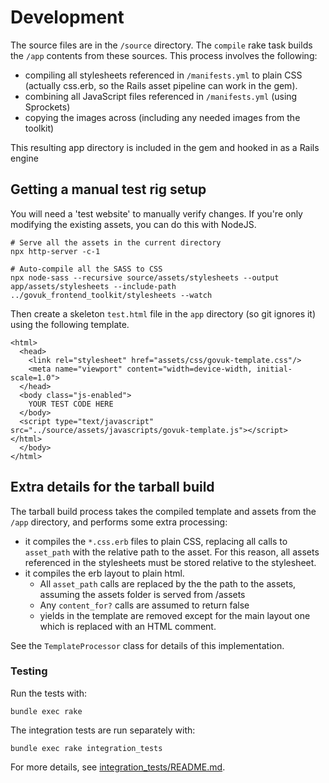 # Development

The source files are in the `/source` directory.  The `compile` rake task builds the `/app` contents from these sources.  This process involves the following:

* compiling all stylesheets referenced in `/manifests.yml` to plain CSS (actually css.erb, so the Rails asset pipeline can work in the gem).
* combining all JavaScript files referenced in `/manifests.yml` (using Sprockets)
* copying the images across (including any needed images from the toolkit)

This resulting app directory is included in the gem and hooked in as a Rails engine

## Getting a manual test rig setup

You will need a 'test website' to manually verify changes. If you're only modifying the existing assets, you can do this with NodeJS.

```
# Serve all the assets in the current directory
npx http-server -c-1

# Auto-compile all the SASS to CSS
npx node-sass --recursive source/assets/stylesheets --output app/assets/stylesheets --include-path ../govuk_frontend_toolkit/stylesheets --watch
```

Then create a skeleton `test.html` file in the `app` directory (so git ignores it) using the following template.

```
<html>
  <head>
    <link rel="stylesheet" href="assets/css/govuk-template.css"/>
    <meta name="viewport" content="width=device-width, initial-scale=1.0">
  </head>
  <body class="js-enabled">
    YOUR TEST CODE HERE
  </body>
  <script type="text/javascript" src="../source/assets/javascripts/govuk-template.js"></script>
</html>
  </body>
</html>
```

## Extra details for the tarball build

The tarball build process takes the compiled template and assets from the `/app` directory, and performs some extra processing:

* it compiles the `*.css.erb` files to plain CSS, replacing all calls to `asset_path` with the relative path to the asset.
  For this reason, all assets referenced in the stylesheets must be stored relative to the stylesheet.
* it compiles the erb layout to plain html.
    * All `asset_path` calls are replaced by the the path to the assets, assuming the assets folder is served from /assets
    * Any `content_for?` calls are assumed to return false
    * yields in the template are removed except for the main layout one which is replaced with an HTML comment.

See the `TemplateProcessor` class for details of this implementation.

### Testing

Run the tests with:

    bundle exec rake

The integration tests are run separately with:

    bundle exec rake integration_tests

For more details, see [integration_tests/README.md](integration_tests/README.md).
